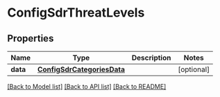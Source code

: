 # ConfigSdrThreatLevels

## Properties
Name | Type | Description | Notes
------------ | ------------- | ------------- | -------------
**data** | [**ConfigSdrCategoriesData**](ConfigSdrCategoriesData.md) |  | [optional] 

[[Back to Model list]](../README.md#documentation-for-models) [[Back to API list]](../README.md#documentation-for-api-endpoints) [[Back to README]](../README.md)

